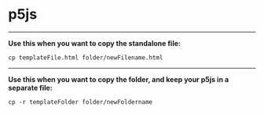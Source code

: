 # p5js

---

**Use this when you want to copy the standalone file:**

`cp templateFile.html folder/newFilename.html`

---

**Use this when you want to copy the folder, and keep your p5js in a separate file:**

`cp -r templateFolder folder/newFoldername`
